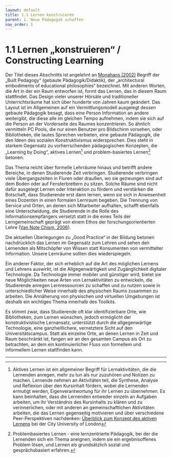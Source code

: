 ```yaml
---
layout: default
title: 1.1 Lernen konstruieren
parent: 1. Neue Pädagogik schaffen
nav_order: 1
---
```


# 1.1 Lernen „konstruieren“ / Constructing Learning

Der Titel dieses Abschnitts ist angelehnt an [Monahans (2002)](../Referenzen.md) Begriff der
„Built Pedagogy“ (gebaute Pädagogik/Didaktik), der „architectural
embodiments of educational philosophies“ bezeichnet. Mit anderen Worten,
die Art in der ein Raum entworfen ist, formt das Lernen, das in diesem
Raum stattfindet. Das Design vieler unserer Hörsäle und traditioneller
Unterrichtsräume hat sich über hunderte von Jahren kaum geändert. Das
Layout ist im Allgemeinen auf ein Vermittlungsmodell ausgelegt dessen
gebaute Pädagogik besagt, dass eine Person Information an andere
weitergibt, die diese alle im gleichen Tempo aufnehmen, indem sie sich
auf die Person an der Vorderseite des Raumes konzentrieren. So ähnlich
vermitteln PC Pools, die nur einen Benutzer pro Bildschirm vorsehen,
oder Bibliotheken, die lautes Sprechen verbieten, eine gebaute
Pädagogik, die den Ideen des sozialen Konstruktivismus widersprechen.
Dies steht in starkem Gegensatz zu vorherrschenden pädagogischen
Konzepten, die „Learning by Doing“, aktives Lernen[^2] und
problem-basiertes Lernen[^3] betonen.

Das Thema reicht über formelle Lehrräume hinaus und betrifft andere
Bereiche, in denen Studierende Zeit verbringen. Studierende verbringen
viele Übergangszeiten in Fluren oder draußen, wo sie gezwungen sind auf
dem Boden oder auf Fensterbrettern zu sitzen. Solche Räume sind nicht
dafür ausgelegt Lernen oder Interaktion zu fördern und verstärken die
Botschaft, dass Studierende erst dann lernen, wenn sie sich in
Anwesenheit eines Dozenten in einen formalen Lernraum begeben. Die
Trennung von Service und Orten, an denen sich Mitarbeiter aufhalten,
schafft ebenfalls eine Unterscheidung, die Studierende in die Rolle des
Informationsempfängers versetzt statt in die eines Teils der
Lerngemeinschaft geprägt von einem Ethos der forschungsorientierten
Lehre ([Van Note Chism, 2006](../Referenzen.md)).

Die aktuellen Überlegungen zu „Good Practice“ in der Bildung betonen
nachdrücklich das Lernen im Gegensatz zum Lehren und sehen den Lernenden
als Mitschöpfer von Wissen statt Konsumenten von vermittelter
Information. Unsere Lernräume sollten dies wiederspiegeln.

Ein anderer Faktor, der sich erheblich auf die Art des möglichen Lernens
und Lehrens auswirkt, ist die Allgegenwärtigkeit und Zugänglichkeit
digitaler Technologie. Da Technologie immer mobiler und günstiger wird,
bietet sie neue Möglichkeiten neue Arten von Lernaktivitäten zu
entwickeln, die Studierende anregen Lernressourcen zu schaffen und zu
nutzen sowie in unterschiedlicher Weise innerhalb des physischen Raums
zusammen zu arbeiten. Die Annäherung von physischen und virtuellen
Umgebungen ist deshalb ein wichtiges Thema innerhalb des Toolkits.

Es stimmt zwar, dass Studierende oft klar identifizierbare Orte, wie
Bibliotheken, zum Lernen wünschen, jedoch ermöglicht der
konstruktivistische Lernansatz, unterstützt durch die allgegenwärtige
Technologie, eine ganzheitlichere, vernetztere Sicht auf den
Universitätscampus. Statt als einzelne Orte, an denen Lernen in Zeit und
Raum beschränkt ist, fangen wir an den gesamten Campus als Ort zu
betrachten, an dem ein kontinuierlicher Fluss von formellem und
informellem Lernen stattfinden kann.

---
[^2]: Aktives Lernen ist ein allgemeiner Begriff für Lernaktivitäten,
    die die Lernenden anregen, mehr zu tun als nur zuzuhören und Notizen
    zu machen. Lernende nehmen an Aktivitäten teil, die Synthese,
    Analyse und Reflexion über den Kursinhalt fördern, wobei die
    Lernenden ermutigt werden, Eigenverantwortung für ihr Lernen zu
    übernehmen. Es kann beinhalten, dass die Lernenden entweder einzeln
    an Aufgaben arbeiten, um ihr Verständnis des Kursinhalts zu klären
    und zu verinnerlichen, oder mit anderen an gemeinschaftlichen
    Aktivitäten arbeiten, die das Lernen gegenseitig motivieren und über
    verschiedene Peer-Perspektiven nachdenken: [Überblick zum Konzept des aktiven Lernens](https://www.city.ac.uk/about/vision-and-strategy/academic-excellence/education/collaborative-learning) bei der City University of London

[^3]: Problembasiertes Lernen - eine lernzentrierte Pädagogik, bei der die Lernenden sich ein Thema aneignen, indem sie ein ergebnisoffenes Problem lösen, und Lernen als grundsätzlich sozial und gesprächsbasiert erfahren.
